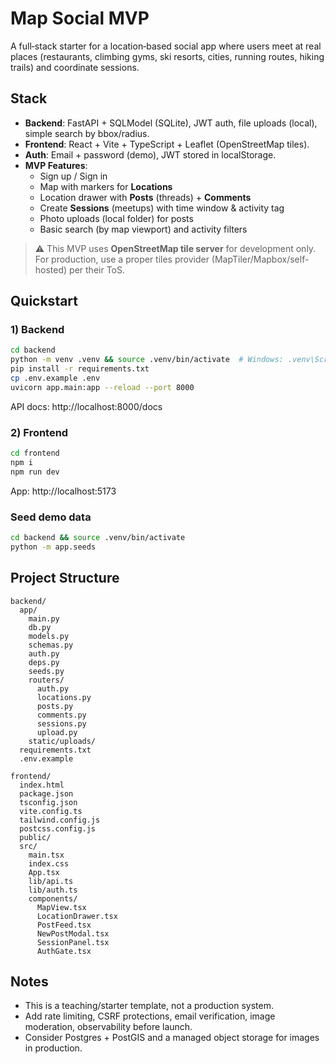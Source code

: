 # Map Social MVP

A full‑stack starter for a location‑based social app where users meet at real places (restaurants, climbing gyms, ski resorts, cities, running routes, hiking trails) and coordinate sessions.

## Stack

- **Backend**: FastAPI + SQLModel (SQLite), JWT auth, file uploads (local), simple search by bbox/radius.
- **Frontend**: React + Vite + TypeScript + Leaflet (OpenStreetMap tiles).
- **Auth**: Email + password (demo), JWT stored in localStorage.
- **MVP Features**:
  - Sign up / Sign in
  - Map with markers for **Locations**
  - Location drawer with **Posts** (threads) + **Comments**
  - Create **Sessions** (meetups) with time window & activity tag
  - Photo uploads (local folder) for posts
  - Basic search (by map viewport) and activity filters

> ⚠️ This MVP uses **OpenStreetMap tile server** for development only.
For production, use a proper tiles provider (MapTiler/Mapbox/self-hosted) per their ToS.

## Quickstart

### 1) Backend
```bash
cd backend
python -m venv .venv && source .venv/bin/activate  # Windows: .venv\Scripts\activate
pip install -r requirements.txt
cp .env.example .env
uvicorn app.main:app --reload --port 8000
```
API docs: http://localhost:8000/docs

### 2) Frontend
```bash
cd frontend
npm i
npm run dev
```
App: http://localhost:5173

### Seed demo data
```bash
cd backend && source .venv/bin/activate
python -m app.seeds
```

## Project Structure

```
backend/
  app/
    main.py
    db.py
    models.py
    schemas.py
    auth.py
    deps.py
    seeds.py
    routers/
      auth.py
      locations.py
      posts.py
      comments.py
      sessions.py
      upload.py
    static/uploads/
  requirements.txt
  .env.example

frontend/
  index.html
  package.json
  tsconfig.json
  vite.config.ts
  tailwind.config.js
  postcss.config.js
  public/
  src/
    main.tsx
    index.css
    App.tsx
    lib/api.ts
    lib/auth.ts
    components/
      MapView.tsx
      LocationDrawer.tsx
      PostFeed.tsx
      NewPostModal.tsx
      SessionPanel.tsx
      AuthGate.tsx
```

## Notes
- This is a teaching/starter template, not a production system.
- Add rate limiting, CSRF protections, email verification, image moderation, observability before launch.
- Consider Postgres + PostGIS and a managed object storage for images in production.
